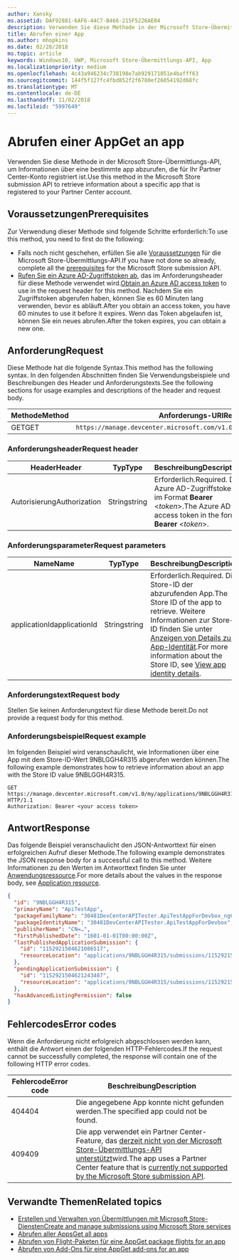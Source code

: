 ```yaml
---
author: Xansky
ms.assetid: DAF92881-6AF6-44C7-B466-215F5226AE04
description: Verwenden Sie diese Methode in der Microsoft Store-Übermittlungs-API, um Informationen über eine bestimmte app abzurufen, die für Ihr Partner Center-Konto registriert ist.
title: Abrufen einer App
ms.author: mhopkins
ms.date: 02/28/2018
ms.topic: article
keywords: Windows10, UWP, Microsoft Store-Übermittlungs-API, App
ms.localizationpriority: medium
ms.openlocfilehash: 4c43a946234c738198e7ab929171051e4bafff63
ms.sourcegitcommit: 144f5f127fc4fbd852f2f6780ef26054192d68fc
ms.translationtype: MT
ms.contentlocale: de-DE
ms.lasthandoff: 11/02/2018
ms.locfileid: "5997649"
---
```

# <a name="get-an-app"></a><span data-ttu-id="d151d-104">Abrufen einer App</span><span class="sxs-lookup"><span data-stu-id="d151d-104">Get an app</span></span>

<span data-ttu-id="d151d-105">Verwenden Sie diese Methode in der Microsoft Store-Übermittlungs-API, um Informationen über eine bestimmte app abzurufen, die für Ihr Partner Center-Konto registriert ist.</span><span class="sxs-lookup"><span data-stu-id="d151d-105">Use this method in the Microsoft Store submission API to retrieve information about a specific app that is registered to your Partner Center account.</span></span>

## <a name="prerequisites"></a><span data-ttu-id="d151d-106">Voraussetzungen</span><span class="sxs-lookup"><span data-stu-id="d151d-106">Prerequisites</span></span>

<span data-ttu-id="d151d-107">Zur Verwendung dieser Methode sind folgende Schritte erforderlich:</span><span class="sxs-lookup"><span data-stu-id="d151d-107">To use this method, you need to first do the following:</span></span>

* <span data-ttu-id="d151d-108">Falls noch nicht geschehen, erfüllen Sie alle [Voraussetzungen](create-and-manage-submissions-using-windows-store-services.md#prerequisites) für die Microsoft Store-Übermittlungs-API.</span><span class="sxs-lookup"><span data-stu-id="d151d-108">If you have not done so already, complete all the [prerequisites](create-and-manage-submissions-using-windows-store-services.md#prerequisites) for the Microsoft Store submission API.</span></span>
* <span data-ttu-id="d151d-109">[Rufen Sie ein Azure AD-Zugriffstoken ab](create-and-manage-submissions-using-windows-store-services.md#obtain-an-azure-ad-access-token), das im Anforderungsheader für diese Methode verwendet wird.</span><span class="sxs-lookup"><span data-stu-id="d151d-109">[Obtain an Azure AD access token](create-and-manage-submissions-using-windows-store-services.md#obtain-an-azure-ad-access-token) to use in the request header for this method.</span></span> <span data-ttu-id="d151d-110">Nachdem Sie ein Zugriffstoken abgerufen haben, können Sie es 60 Minuten lang verwenden, bevor es abläuft.</span><span class="sxs-lookup"><span data-stu-id="d151d-110">After you obtain an access token, you have 60 minutes to use it before it expires.</span></span> <span data-ttu-id="d151d-111">Wenn das Token abgelaufen ist, können Sie ein neues abrufen.</span><span class="sxs-lookup"><span data-stu-id="d151d-111">After the token expires, you can obtain a new one.</span></span>

## <a name="request"></a><span data-ttu-id="d151d-112">Anforderung</span><span class="sxs-lookup"><span data-stu-id="d151d-112">Request</span></span>

<span data-ttu-id="d151d-113">Diese Methode hat die folgende Syntax.</span><span class="sxs-lookup"><span data-stu-id="d151d-113">This method has the following syntax.</span></span> <span data-ttu-id="d151d-114">In den folgenden Abschnitten finden Sie Verwendungsbeispiele und Beschreibungen des Header und Anforderungstexts.</span><span class="sxs-lookup"><span data-stu-id="d151d-114">See the following sections for usage examples and descriptions of the header and request body.</span></span>

| <span data-ttu-id="d151d-115">Methode</span><span class="sxs-lookup"><span data-stu-id="d151d-115">Method</span></span> | <span data-ttu-id="d151d-116">Anforderungs-URI</span><span class="sxs-lookup"><span data-stu-id="d151d-116">Request URI</span></span>                                                      |
|--------|------------------------------------------------------------------|
| <span data-ttu-id="d151d-117">GET</span><span class="sxs-lookup"><span data-stu-id="d151d-117">GET</span></span>    | ```https://manage.devcenter.microsoft.com/v1.0/my/applications/{applicationId}``` |


### <a name="request-header"></a><span data-ttu-id="d151d-118">Anforderungsheader</span><span class="sxs-lookup"><span data-stu-id="d151d-118">Request header</span></span>

| <span data-ttu-id="d151d-119">Header</span><span class="sxs-lookup"><span data-stu-id="d151d-119">Header</span></span>        | <span data-ttu-id="d151d-120">Typ</span><span class="sxs-lookup"><span data-stu-id="d151d-120">Type</span></span>   | <span data-ttu-id="d151d-121">Beschreibung</span><span class="sxs-lookup"><span data-stu-id="d151d-121">Description</span></span>                                                                 |
|---------------|--------|-----------------------------------------------------------------------------|
| <span data-ttu-id="d151d-122">Autorisierung</span><span class="sxs-lookup"><span data-stu-id="d151d-122">Authorization</span></span> | <span data-ttu-id="d151d-123">String</span><span class="sxs-lookup"><span data-stu-id="d151d-123">string</span></span> | <span data-ttu-id="d151d-124">Erforderlich.</span><span class="sxs-lookup"><span data-stu-id="d151d-124">Required.</span></span> <span data-ttu-id="d151d-125">Das Azure AD-Zugriffstoken im Format **Bearer** &lt;*token*&gt;.</span><span class="sxs-lookup"><span data-stu-id="d151d-125">The Azure AD access token in the form **Bearer** &lt;*token*&gt;.</span></span> |


### <a name="request-parameters"></a><span data-ttu-id="d151d-126">Anforderungsparameter</span><span class="sxs-lookup"><span data-stu-id="d151d-126">Request parameters</span></span>

| <span data-ttu-id="d151d-127">Name</span><span class="sxs-lookup"><span data-stu-id="d151d-127">Name</span></span>        | <span data-ttu-id="d151d-128">Typ</span><span class="sxs-lookup"><span data-stu-id="d151d-128">Type</span></span>   | <span data-ttu-id="d151d-129">Beschreibung</span><span class="sxs-lookup"><span data-stu-id="d151d-129">Description</span></span>                                                                 |
|---------------|--------|-----------------------------------------------------------------------------|
| <span data-ttu-id="d151d-130">applicationId</span><span class="sxs-lookup"><span data-stu-id="d151d-130">applicationId</span></span> | <span data-ttu-id="d151d-131">String</span><span class="sxs-lookup"><span data-stu-id="d151d-131">string</span></span> | <span data-ttu-id="d151d-132">Erforderlich.</span><span class="sxs-lookup"><span data-stu-id="d151d-132">Required.</span></span> <span data-ttu-id="d151d-133">Die Store-ID der abzurufenden App.</span><span class="sxs-lookup"><span data-stu-id="d151d-133">The Store ID of the app to retrieve.</span></span> <span data-ttu-id="d151d-134">Weitere Informationen zur Store-ID finden Sie unter [Anzeigen von Details zur App-Identität](https://msdn.microsoft.com/windows/uwp/publish/view-app-identity-details).</span><span class="sxs-lookup"><span data-stu-id="d151d-134">For more information about the Store ID, see [View app identity details](https://msdn.microsoft.com/windows/uwp/publish/view-app-identity-details).</span></span>  |


### <a name="request-body"></a><span data-ttu-id="d151d-135">Anforderungstext</span><span class="sxs-lookup"><span data-stu-id="d151d-135">Request body</span></span>

<span data-ttu-id="d151d-136">Stellen Sie keinen Anforderungstext für diese Methode bereit.</span><span class="sxs-lookup"><span data-stu-id="d151d-136">Do not provide a request body for this method.</span></span>

### <a name="request-example"></a><span data-ttu-id="d151d-137">Anforderungsbeispiel</span><span class="sxs-lookup"><span data-stu-id="d151d-137">Request example</span></span>

<span data-ttu-id="d151d-138">Im folgenden Beispiel wird veranschaulicht, wie Informationen über eine App mit dem Store-ID-Wert 9NBLGGH4R315 abgerufen werden können.</span><span class="sxs-lookup"><span data-stu-id="d151d-138">The following example demonstrates how to retrieve information about an app with the Store ID value 9NBLGGH4R315.</span></span>

```
GET https://manage.devcenter.microsoft.com/v1.0/my/applications/9NBLGGH4R315 HTTP/1.1
Authorization: Bearer <your access token>
```

## <a name="response"></a><span data-ttu-id="d151d-139">Antwort</span><span class="sxs-lookup"><span data-stu-id="d151d-139">Response</span></span>

<span data-ttu-id="d151d-140">Das folgende Beispiel veranschaulicht den JSON-Antworttext für einen erfolgreichen Aufruf dieser Methode.</span><span class="sxs-lookup"><span data-stu-id="d151d-140">The following example demonstrates the JSON response body for a successful call to this method.</span></span> <span data-ttu-id="d151d-141">Weitere Informationen zu den Werten im Antworttext finden Sie unter [Anwendungsressource](get-app-data.md#application_object).</span><span class="sxs-lookup"><span data-stu-id="d151d-141">For more details about the values in the response body, see [Application resource](get-app-data.md#application_object).</span></span>

```json
{
  "id": "9NBLGGH4R315",
  "primaryName": "ApiTestApp",
  "packageFamilyName": "30481DevCenterAPITester.ApiTestAppForDevbox_ng6try80pwt52",
  "packageIdentityName": "30481DevCenterAPITester.ApiTestAppForDevbox",
  "publisherName": "CN=…",
  "firstPublishedDate": "1601-01-01T00:00:00Z",
  "lastPublishedApplicationSubmission": {
    "id": "1152921504621086517",
    "resourceLocation": "applications/9NBLGGH4R315/submissions/1152921504621086517"
  },
  "pendingApplicationSubmission": {
    "id": "1152921504621243487",
    "resourceLocation": "applications/9NBLGGH4R315/submissions/1152921504621243487"
  },
  "hasAdvancedListingPermission": false
}
```

## <a name="error-codes"></a><span data-ttu-id="d151d-142">Fehlercodes</span><span class="sxs-lookup"><span data-stu-id="d151d-142">Error codes</span></span>

<span data-ttu-id="d151d-143">Wenn die Anforderung nicht erfolgreich abgeschlossen werden kann, enthält die Antwort einen der folgenden HTTP-Fehlercodes.</span><span class="sxs-lookup"><span data-stu-id="d151d-143">If the request cannot be successfully completed, the response will contain one of the following HTTP error codes.</span></span>

| <span data-ttu-id="d151d-144">Fehlercode</span><span class="sxs-lookup"><span data-stu-id="d151d-144">Error code</span></span> |  <span data-ttu-id="d151d-145">Beschreibung</span><span class="sxs-lookup"><span data-stu-id="d151d-145">Description</span></span>   |
|--------|------------------|
| <span data-ttu-id="d151d-146">404</span><span class="sxs-lookup"><span data-stu-id="d151d-146">404</span></span>  | <span data-ttu-id="d151d-147">Die angegebene App konnte nicht gefunden werden.</span><span class="sxs-lookup"><span data-stu-id="d151d-147">The specified app could not be found.</span></span> |
| <span data-ttu-id="d151d-148">409</span><span class="sxs-lookup"><span data-stu-id="d151d-148">409</span></span>  | <span data-ttu-id="d151d-149">Die app verwendet ein Partner Center-Feature, das [derzeit nicht von der Microsoft Store-Übermittlungs-API unterstützt](create-and-manage-submissions-using-windows-store-services.md#not_supported)wird.</span><span class="sxs-lookup"><span data-stu-id="d151d-149">The app uses a Partner Center feature that is [currently not supported by the Microsoft Store submission API](create-and-manage-submissions-using-windows-store-services.md#not_supported).</span></span>  |


## <a name="related-topics"></a><span data-ttu-id="d151d-150">Verwandte Themen</span><span class="sxs-lookup"><span data-stu-id="d151d-150">Related topics</span></span>

* [<span data-ttu-id="d151d-151">Erstellen und Verwalten von Übermittlungen mit Microsoft Store-Diensten</span><span class="sxs-lookup"><span data-stu-id="d151d-151">Create and manage submissions using Microsoft Store services</span></span>](create-and-manage-submissions-using-windows-store-services.md)
* [<span data-ttu-id="d151d-152">Abrufen aller Apps</span><span class="sxs-lookup"><span data-stu-id="d151d-152">Get all apps</span></span>](get-all-apps.md)
* [<span data-ttu-id="d151d-153">Abrufen von Flight-Paketen für eine App</span><span class="sxs-lookup"><span data-stu-id="d151d-153">Get package flights for an app</span></span>](get-flights-for-an-app.md)
* [<span data-ttu-id="d151d-154">Abrufen von Add-Ons für eine App</span><span class="sxs-lookup"><span data-stu-id="d151d-154">Get add-ons for an app</span></span>](get-add-ons-for-an-app.md)
